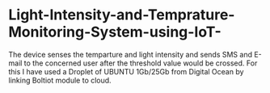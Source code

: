 # Light-Intensity-and-Temprature-Monitoring-System-using-IoT-
The device senses the temparture and light intensity and sends SMS and E-mail to the concerned user after the threshold value would be crossed. For this I have used a Droplet of UBUNTU 1Gb/25Gb from Digital Ocean by linking Boltiot module to cloud.
